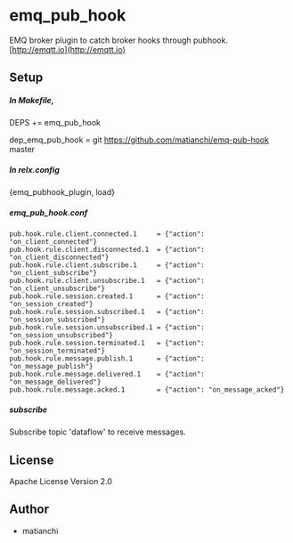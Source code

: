 
emq_pub_hook
=====

EMQ broker plugin to catch broker hooks through pubhook.<br>
[http://emqtt.io](http://emqtt.io)<br>

Setup
-----

##### In Makefile,

DEPS += emq_pub_hook

dep_emq_pub_hook = git https://github.com/matianchi/emq-pub-hook master

##### In relx.config

{emq_pubhook_plugin, load}

##### emq_pub_hook.conf
```
pub.hook.rule.client.connected.1     = {"action": "on_client_connected"}
pub.hook.rule.client.disconnected.1  = {"action": "on_client_disconnected"}
pub.hook.rule.client.subscribe.1     = {"action": "on_client_subscribe"}
pub.hook.rule.client.unsubscribe.1   = {"action": "on_client_unsubscribe"}
pub.hook.rule.session.created.1      = {"action": "on_session_created"}
pub.hook.rule.session.subscribed.1   = {"action": "on_session_subscribed"}
pub.hook.rule.session.unsubscribed.1 = {"action": "on_session_unsubscribed"}
pub.hook.rule.session.terminated.1   = {"action": "on_session_terminated"}
pub.hook.rule.message.publish.1      = {"action": "on_message_publish"}
pub.hook.rule.message.delivered.1    = {"action": "on_message_delivered"}
pub.hook.rule.message.acked.1        = {"action": "on_message_acked"}
```
##### subscribe
Subscribe topic 'dataflow' to receive messages.

License
-------

Apache License Version 2.0

Author
------

* matianchi

